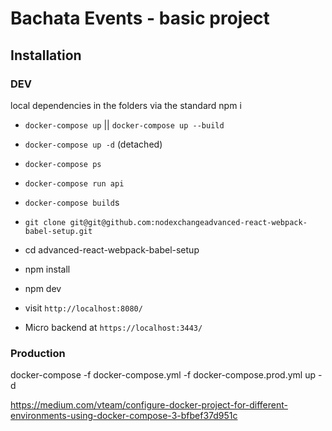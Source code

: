 # Bachata Events - basic project

## Installation
### DEV ###
local dependencies in the folders via the standard npm i

- `docker-compose up` || `docker-compose up --build`
- `docker-compose up -d` (detached)
- `docker-compose ps`
- `docker-compose run api`
- `docker-compose build`s

- `git clone git@git@github.com:nodexchangeadvanced-react-webpack-babel-setup.git`
- cd advanced-react-webpack-babel-setup
- npm install
- npm dev
- visit `http://localhost:8080/`
- Micro backend at  `https://localhost:3443/`

### Production ####
docker-compose -f docker-compose.yml -f docker-compose.prod.yml up -d

https://medium.com/vteam/configure-docker-project-for-different-environments-using-docker-compose-3-bfbef37d951c
